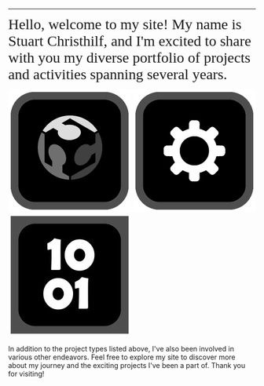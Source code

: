 
---

<span style="font-family: Comic Sans MS; font-size: 30px;">Hello, welcome to my site! My name is Stuart Christhilf, and I'm excited to share with you my diverse portfolio of projects and activities spanning several years.</span>

[![Fab Academy](images/index/fab.png)](https://fabacademy.org/2023/labs/charlotte/students/stuart-christhilf/)
[![Engineering Projects](images/index/engineer.png)](Engineering.md)
[![Coding Projects](images/index/code.jpg)](coding.md)

In addition to the project types listed above, I've also been involved in various other endeavors. Feel free to explore my site to discover more about my journey and the exciting projects I've been a part of. Thank you for visiting!




